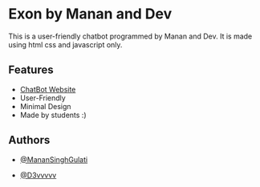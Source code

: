 
# Exon by Manan and Dev

This is a user-friendly chatbot programmed by Manan and Dev. It is made using html css and javascript only. 


## Features
- [ChatBot Website](https://www.exon.ml)
- User-Friendly
- Minimal Design
- Made by students :)


## Authors

- [@MananSinghGulati](https://github.com/MananSinghGulati)

- [@D3vvvvv](https://github.com/D3vvvvv)





